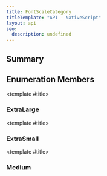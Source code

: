 ```yaml
---
title: FontScaleCategory
titleTemplate: "API - NativeScript"
layout: api
seo:
  description: undefined
---
```


<!-- This page is auto generated, do not edit manually. -->
<!-- Run "yarn generate:api-docs" to regenerate -->

<script setup lang="ts">
  import { provide } from "vue";
  import API_DATA from "./FontScaleCategory.data.json";
  
  provide('API_DATA', API_DATA);
</script>

## <Heading ignore>Summary</Heading>

<APIRefSummary v-once />

## Enumeration Members

<div class="">

<APIRef for="1238" v-once>

<template #title>

### ExtraLarge

</template>

</APIRef>

</div>

<div class="">

<APIRef for="1236" v-once>

<template #title>

### ExtraSmall

</template>

</APIRef>

</div>

<div class="">

<APIRef for="1237" v-once>

<template #title>

### Medium

</template>

</APIRef>

</div>
